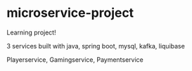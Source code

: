 # microservice-project

Learning project!

3 services built with java, spring boot, mysql, kafka, liquibase

Playerservice,
Gamingservice,
Paymentservice



